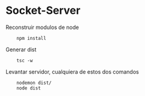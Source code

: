 # Socket-Server
Reconstruir modulos de node
```
    npm install
```

Generar dist
``` 
    tsc -w
``` 

Levantar servidor, cualquiera de estos dos comandos
```
    nodemon dist/
    node dist
```


